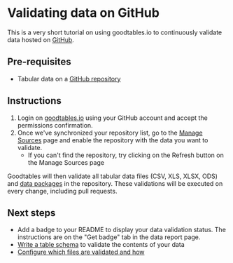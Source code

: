 # Validating data on GitHub

This is a very short tutorial on using goodtables.io to continuously validate data hosted on [GitHub][github].

## Pre-requisites

* Tabular data on a [GitHub repository][gh-new-repo]

## Instructions

1. Login on [goodtables.io][gtio] using your GitHub account and accept the permissions confirmation.
1. Once we've synchronized your repository list, go to the [Manage Sources][gtio-managesources] page and enable the repository with the data you want to validate.
    * If you can't find the repository, try clicking on the Refresh button on the Manage Sources page

Goodtables will then validate all tabular data files (CSV, XLS, XLSX, ODS) and [data packages][datapackage] in the repository. These validations will be executed on every change, including pull requests.

## Next steps

* Add a badge to your README to display your data validation status. The instructions are on the "Get badge" tab in the data report page.
* [Write a table schema][gtio-dataschema] to validate the contents of your data
* [Configure which files are validated and how][gtio-configuring]

[gtio]: https://goodtables.io/ "Goodtables.io"
[github]: https://github.com/ "GitHub"
[gh-new-repo]: https://help.github.com/articles/create-a-repo/ "GitHub: Create new repository tutorial"
[gtio-managesources]: https://goodtables.io/settings "Goodtables.io: Manage sources"
[datapackage]: https://frictionlessdata.io/data-packages/ "Data Package"
[gtio-dataschema]: ../writing_data_schema.html "Writing a data schema"
[gtio-configuring]: ../../configuration/ "Configuring goodtables.io"
